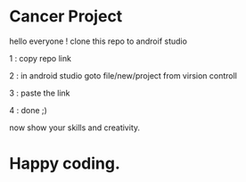 # Cancer Project
hello everyone !
clone this repo to androif studio

1 : copy repo link

2 : in android studio goto file/new/project from virsion controll

3 : paste the link 

4 : done ;)

now show your skills and creativity.
# Happy coding.
